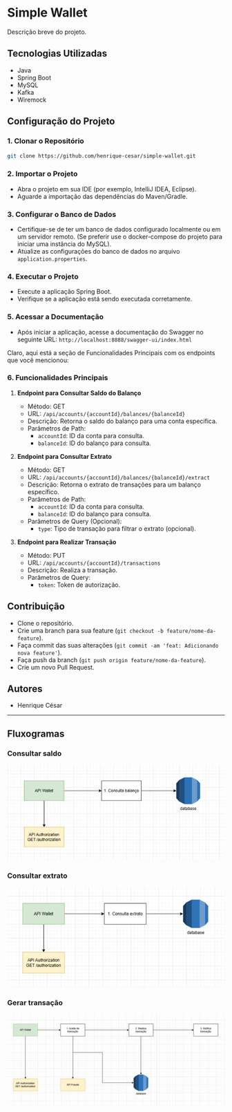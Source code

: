 # Simple Wallet

Descrição breve do projeto.

## Tecnologias Utilizadas

- Java
- Spring Boot
- MySQL
- Kafka
- Wiremock

## Configuração do Projeto

### 1. Clonar o Repositório

```bash
git clone https://github.com/henrique-cesar/simple-wallet.git
```

### 2. Importar o Projeto

- Abra o projeto em sua IDE (por exemplo, IntelliJ IDEA, Eclipse).
- Aguarde a importação das dependências do Maven/Gradle.

### 3. Configurar o Banco de Dados

- Certifique-se de ter um banco de dados configurado localmente ou em um servidor remoto. (Se preferir use o docker-compose do projeto para iniciar uma instância do MySQL).
- Atualize as configurações do banco de dados no arquivo `application.properties`.

### 4. Executar o Projeto

- Execute a aplicação Spring Boot.
- Verifique se a aplicação está sendo executada corretamente.

### 5. Acessar a Documentação

- Após iniciar a aplicação, acesse a documentação do Swagger no seguinte URL: `http://localhost:8888/swagger-ui/index.html`

Claro, aqui está a seção de Funcionalidades Principais com os endpoints que você mencionou:

### 6. Funcionalidades Principais

1. **Endpoint para Consultar Saldo do Balanço**

    - Método: GET
    - URL: `/api/accounts/{accountId}/balances/{balanceId}`
    - Descrição: Retorna o saldo do balanço para uma conta específica.
    - Parâmetros de Path:
        - `accountId`: ID da conta para consulta.
        - `balanceId`: ID do balanço para consulta.

2. **Endpoint para Consultar Extrato**

    - Método: GET
    - URL: `/api/accounts/{accountId}/balances/{balanceId}/extract`
    - Descrição: Retorna o extrato de transações para um balanço específico.
    - Parâmetros de Path:
        - `accountId`: ID da conta para consulta.
        - `balanceId`: ID do balanço para consulta.
    - Parâmetros de Query (Opcional):
        - `type`: Tipo de transação para filtrar o extrato (opcional).

3. **Endpoint para Realizar Transação**

    - Método: PUT
    - URL: `/api/accounts/{accountId}/transactions`
    - Descrição: Realiza a transação.
    - Parâmetros de Query:
        - `token`: Token de autorização.

## Contribuição

- Clone o repositório.
- Crie uma branch para sua feature (`git checkout -b feature/nome-da-feature`).
- Faça commit das suas alterações (`git commit -am 'feat: Adicionando nova feature'`).
- Faça push da branch (`git push origin feature/nome-da-feature`).
- Crie um novo Pull Request.

## Autores

- Henrique César

---

## Fluxogramas

### Consultar saldo
![Exemplo de Imagem](docs/images/get_balance.png)

### Consultar extrato
![Exemplo de Imagem](docs/images/get_extract.png)

### Gerar transação
![Exemplo de Imagem](docs/images/put_transaction.png)
